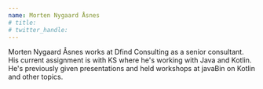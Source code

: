 ```yaml
---
name: Morten Nygaard Åsnes
# title: 
# twitter_handle: 
---
```

Morten Nygaard Åsnes works at Dfind Consulting as a senior consultant. His current assignment is with KS where he's working with Java and Kotlin. He's previously given presentations and held workshops at javaBin on Kotlin and other topics.
